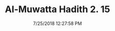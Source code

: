 ---
title        : "Al-Muwatta Hadith 2. 15"
date         : 7/25/2018 12:27:58 PM
draft        : false
type         : "hadith"
layout       : "hadith"
BookCode     : "AMH"
VolumeNumber : "2"
HadithNumber : "15"
categories  :  ["Purity - What is Pure for Wudu"]
---